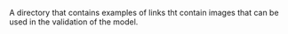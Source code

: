 A directory that contains examples of links tht contain images that can be used in the validation of the model.
